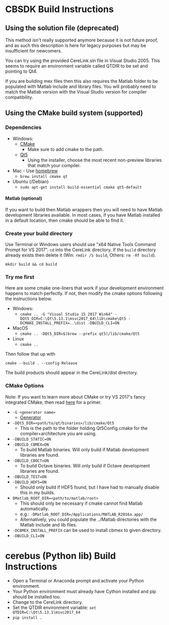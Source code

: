 # CBSDK Build Instructions

## Using the solution file (deprecated)

This method isn't really supported anymore because it is not future proof,
and as such this description is here for legacy purposes but may be insufficient
for newcomers.

You can try using the provided CereLink.sln file in Visual Studio 2005.
This seems to require an environment variable called QTDIR to be set and pointing to Qt4.

If you are building mex files then this also requires the Matlab folder
to be populated with Matlab include and library files. You will probably need to match
the Matlab version with the Visual Studio version for compiler compatibility.

## Using the CMake build system (supported)

### Dependencies

* Windows:
    * [CMake](https://cmake.org/download/)
        * Make sure to add cmake to the path.
    * [Qt5](https://www.qt.io/download-open-source/)
        * Using the installer, choose the most recent non-preview libraries that match your compiler.
* Mac - Use [homebrew](https://brew.sh/)
    * `brew install cmake qt`
* Ubuntu (/Debian)
    * `sudo apt-get install build-essential cmake qt5-default`

#### Matlab (optional)

If you want to build then Matlab wrappers then you will need to have Matlab development libraries available.
In most cases, if you have Matlab installed in a default location, then cmake should be able to find it.

### Create your build directory

Use Terminal or Windows users should use "x64 Native Tools Command Prompt for VS 2017".
`cd` into the CereLink directory.
If the `build` directory already exists then delete it
(Win: `rmdir /S build`, Others: `rm -Rf build`).

`mkdir build && cd build`
    
### Try me first

Here are some cmake one-liners that work if your development environment
happens to match perfectly. If not, then modify the cmake options following the instructions below.

* Windows:
    * `cmake .. -G "Visual Studio 15 2017 Win64" -DQt5_DIR=C:\Qt\5.13.1\msvc2017_64\lib\cmake\Qt5 -DCMAKE_INSTALL_PREFIX=..\dist -DBUILD_CLI=ON`
* MacOS
    * `cmake .. -DQt5_DIR=$(brew --prefix qt5)/lib/cmake/Qt5`
* Linux
    * `cmake ..`
    
Then follow that up with
```
cmake --build . --config Release
```
The build products should appear in the CereLink/dist directory.
    
### CMake Options

Note: If you want to learn more about CMake or try VS 2017's fancy integrated CMake,
then read [here](http://preshing.com/20170511/how-to-build-a-cmake-based-project/)
for a primer.

* `-G <generator name>`
    * [Generator](https://cmake.org/cmake/help/latest/manual/cmake-generators.7.html#cmake-generators)
* `-DQt5_DIR=<path/to/qt/binaries>/lib/cmake/Qt5`
    * This is the path to the folder holding Qt5Config.cmake for the compiler+architecture you are using.
* `-DBUILD_STATIC=ON`
* `-DBUILD_CBMEX=ON`
    * To build Matlab binaries. Will only build if Matlab development libraries are found.
* `-DBUILD_CBOCT=ON`
    * To build Octave binaries. Will only build if Octave development libraries are found.
* `-DBUILD_TEST=ON`
* `-DBUILD_HDF5=ON`
    * Should only build if HDF5 found, but I have had to manually disable this in my builds.
* `DMatlab_ROOT_DIR=<path/to/matlab/root>`
    * This should only be necessary if cmake cannot find Matlab automatically.
    * e.g.: `-DMatlab_ROOT_DIR=/Applications/MATLAB_R2016a.app/`
    * Alternatively, you could populate the ../Matlab directories with the Matlab include and lib files.
* `-DCBMEX_INSTALL_PREFIX` can be used to install cbmex to given directory.
* `-DBUILD_CLI=ON`

# cerebus (Python lib) Build Instructions

* Open a Terminal or Anaconda prompt and activate your Python environment.
* Your Python environment must already have Cython installed and pip should be installed too.
* Change to the CereLink directory.
* Set the QTDIR environment variable: `set QTDIR=C:\Qt\5.13.1\msvc2017_64`
* `pip install .`
